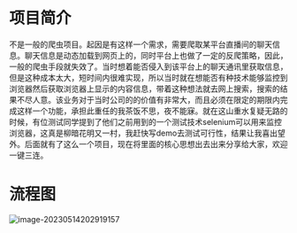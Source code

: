 # 项目简介

​        不是一般的爬虫项目。起因是有这样一个需求，需要爬取某平台直播间的聊天信息。聊天信息是动态加载到网页上的，同时平台上也做了一定的反爬策略，因此，一般的爬虫手段就失效了。当时想着能否侵入到该平台上的聊天通讯里获取信息，但是这种成本太大，短时间内很难实现，所以当时就在想能否有种技术能够监控到浏览器然后获取浏览器上显示的内容信息，带着这种想法就去网上搜索，搜索的结果不尽人意。该业务对于当时公司的的价值有非常大，而且必须在限定的期限内完成这样一个功能，承担此重任的我茶饭不思，夜不能寐。就在这山重水复疑无路的时候，有位测试同学提到了他们之前用到的一个测试技术selenium可以用来监控浏览器，这真是柳暗花明又一村，我赶快写demo去测试可行性，结果让我喜出望外。后面就有了这么一个项目，现在将里面的核心思想出去出来分享给大家，欢迎一键三连。

# 流程图

![image-20230514202919157](https://github.com/WechatGo/selenium-crawler-java/assets/37532848/5492e72d-15bd-4640-b056-11c16e544686)
